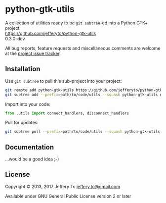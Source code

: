 # python-gtk-utils

A collection of utilities ready to be `git subtree`-ed into a Python
GTK+ project  
<https://github.com/jefferyto/python-gtk-utils>  
0.3.0-dev

All bug reports, feature requests and miscellaneous comments are welcome
at the [project issue tracker][].

## Installation

Use `git subtree` to pull this sub-project into your project:

```sh
git remote add python-gtk-utils https://github.com/jefferyto/python-gtk-utils.git
git subtree add --prefix=path/to/code/utils --squash python-gtk-utils main
```

Import into your code:

```python
from .utils import connect_handlers, disconnect_handlers
```

Pull for updates:

```sh
git subtree pull --prefix=path/to/code/utils --squash python-gtk-utils main
```

## Documentation

...would be a good idea ;-)

## License

Copyright &copy; 2013, 2017 Jeffery To <jeffery.to@gmail.com>

Available under GNU General Public License version 2 or later


[project issue tracker]: https://github.com/jefferyto/python-gtk-utils/issues
